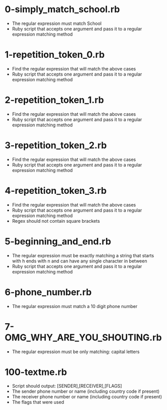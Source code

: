 # 0-simply_match_school.rb
- The regular expression must match School
- Ruby script that accepts one argument and pass it to a regular expression matching method

# 1-repetition_token_0.rb
- Find the regular expression that will match the above cases
- Ruby script that accepts one argument and pass it to a regular expression matching method

# 2-repetition_token_1.rb
- Find the regular expression that will match the above cases
- Ruby script that accepts one argument and pass it to a regular expression matching method

# 3-repetition_token_2.rb
- Find the regular expression that will match the above cases
- Ruby script that accepts one argument and pass it to a regular expression matching method

# 4-repetition_token_3.rb
- Find the regular expression that will match the above cases
- Ruby script that accepts one argument and pass it to a regular expression matching method
- Regex should not contain square brackets

# 5-beginning_and_end.rb
- The regular expression must be exactly matching a string that starts with h ends with n and can have any single character in between
- Ruby script that accepts one argument and pass it to a regular expression matching method

# 6-phone_number.rb
- The regular expression must match a 10 digit phone number

# 7-OMG_WHY_ARE_YOU_SHOUTING.rb
- The regular expression must be only matching: capital letters

# 100-textme.rb
- Script should output: [SENDER],[RECEIVER],[FLAGS]
- The sender phone number or name (including country code if present)
- The receiver phone number or name (including country code if present)
- The flags that were used
